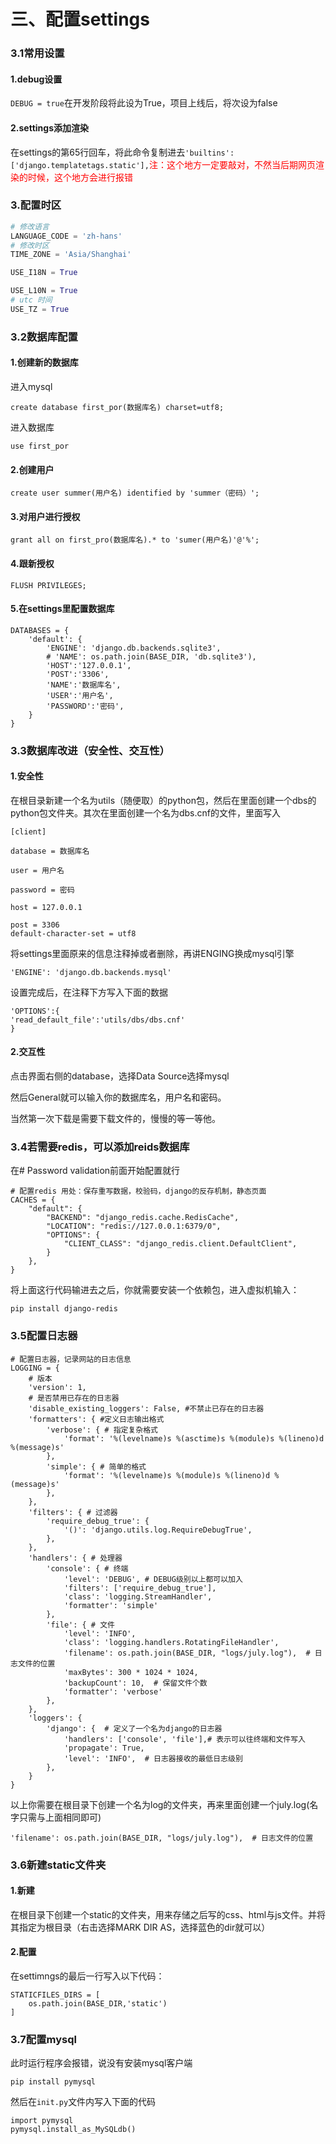 # 三、配置settings

### 3.1常用设置

#### 1.debug设置

`DEBUG = true`在开发阶段将此设为True，项目上线后，将次设为false

#### 2.settings添加渲染

在settings的第65行回车，将此命令复制进去`'builtins': ['django.templatetags.static'],`<font color="red">注：这个地方一定要敲对，不然当后期网页渲染的时候，这个地方会进行报错</font>

### 3.配置时区

```python
# 修改语言
LANGUAGE_CODE = 'zh-hans'
# 修改时区
TIME_ZONE = 'Asia/Shanghai'

USE_I18N = True

USE_L10N = True
# utc 时间
USE_TZ = True
```

### 3.2数据库配置

#### 1.创建新的数据库

进入mysql

`create database first_por(数据库名) charset=utf8;`

进入数据库

`use first_por`

#### 2.创建用户

`create user summer(用户名) identified by 'summer（密码）';`

#### 3.对用户进行授权

`grant all on first_pro(数据库名).* to 'sumer(用户名)'@'%';`

#### 4.跟新授权

`FLUSH PRIVILEGES;`

#### 5.在settings里配置数据库

```
DATABASES = {
    'default': {
        'ENGINE': 'django.db.backends.sqlite3',
        # 'NAME': os.path.join(BASE_DIR, 'db.sqlite3'),
        'HOST':'127.0.0.1',
        'POST':'3306',
        'NAME':'数据库名',
        'USER':'用户名',
        'PASSWORD':'密码',
    }
}
```

### 3.3数据库改进（安全性、交互性）

#### 1.安全性

在根目录新建一个名为utils（随便取）的python包，然后在里面创建一个dbs的python包文件夹。其次在里面创建一个名为dbs.cnf的文件，里面写入

```
[client]

database = 数据库名

user = 用户名

password = 密码

host = 127.0.0.1

post = 3306
default-character-set = utf8
```

将settings里面原来的信息注释掉或者删除，再讲ENGING换成mysql引擎

`'ENGINE': 'django.db.backends.mysql'`

设置完成后，在注释下方写入下面的数据

```
'OPTIONS':{
'read_default_file':'utils/dbs/dbs.cnf'
}
```

#### 2.交互性

点击界面右侧的database，选择Data Source选择mysql

然后General就可以输入你的数据库名，用户名和密码。

当然第一次下载是需要下载文件的，慢慢的等一等他。

### 3.4若需要redis，可以添加reids数据库

在# Password validation前面开始配置就行

```
# 配置redis 用处：保存重写数据，校验码，django的反存机制，静态页面
CACHES = {
    "default": {
        "BACKEND": "django_redis.cache.RedisCache",
        "LOCATION": "redis://127.0.0.1:6379/0",
        "OPTIONS": {
            "CLIENT_CLASS": "django_redis.client.DefaultClient",
        }
    },
}
```

将上面这行代码输进去之后，你就需要安装一个依赖包，进入虚拟机输入：

```
pip install django-redis
```

### 3.5配置日志器

```
# 配置日志器，记录网站的日志信息
LOGGING = {
    # 版本
    'version': 1,
    # 是否禁用已存在的日志器
    'disable_existing_loggers': False, #不禁止已存在的日志器
    'formatters': { #定义日志输出格式
        'verbose': { # 指定复杂格式
            'format': '%(levelname)s %(asctime)s %(module)s %(lineno)d %(message)s'
        },
        'simple': { # 简单的格式
            'format': '%(levelname)s %(module)s %(lineno)d %(message)s'
        },
    },
    'filters': { # 过滤器 
        'require_debug_true': {
            '()': 'django.utils.log.RequireDebugTrue',
        },
    },
    'handlers': { # 处理器
        'console': { # 终端
            'level': 'DEBUG', # DEBUG级别以上都可以加入
            'filters': ['require_debug_true'],
            'class': 'logging.StreamHandler',
            'formatter': 'simple'
        },
        'file': { # 文件
            'level': 'INFO',
            'class': 'logging.handlers.RotatingFileHandler',
            'filename': os.path.join(BASE_DIR, "logs/july.log"),  # 日志文件的位置 
            'maxBytes': 300 * 1024 * 1024,
            'backupCount': 10,  # 保留文件个数
            'formatter': 'verbose'
        },
    },
    'loggers': {  
        'django': {  # 定义了一个名为django的日志器
            'handlers': ['console', 'file'],# 表示可以往终端和文件写入
            'propagate': True,
            'level': 'INFO',  # 日志器接收的最低日志级别
        },
    }
}
```

以上你需要在根目录下创建一个名为log的文件夹，再来里面创建一个july.log(名字只需与上面相同即可)

```
'filename': os.path.join(BASE_DIR, "logs/july.log"),  # 日志文件的位置 
```

### 3.6新建static文件夹

#### 1.新建

在根目录下创建一个static的文件夹，用来存储之后写的css、html与js文件。并将其指定为根目录（右击选择MARK DIR AS，选择蓝色的dir就可以）

#### 2.配置

在settimngs的最后一行写入以下代码：

```
STATICFILES_DIRS = [
	os.path.join(BASE_DIR,'static')
]
```

### 3.7配置mysql

此时运行程序会报错，说没有安装mysql客户端

`pip install pymysql`

然后在`init.py`文件内写入下面的代码

```
import pymysql
pymysql.install_as_MySQLdb()
```

